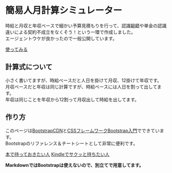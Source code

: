 # 簡易人月計算シミュレーター
時給と月収と年収ベースで細かい予算見積もりを行って、認識齟齬や単金の認識違いによる契約不成立をなくそう！という一環で作成しました。<br />
エージェントウケが良かったので一般公開しています。

[使ってみる](https://shimajima-eiji.github.io/man-month/)

## 計算式について
小さく書いてますが、時給ベースだと人日を掛けて月収、12掛けて年収です。<br />
月収ベースだと年収は同じ計算ですが、時給ベースには人日を割って出してます。<br />
年収は同じことを年収から12割って月収出して時給を出してます。

## 作り方
このページは[BootstrapCDN](https://www.bootstrapcdn.com/)と[CSSフレームワークBootstrap入門](https://books.google.co.jp/books?id=RA9tDwAAQBAJ&pg=PA408&dq=ISDN978-4-7980-5405-6&hl=ja&sa=X&ved=0ahUKEwiV_qH8lPbmAhXac94KHZsdCkYQ6AEIMTAB#v=onepage&q=ISDN978-4-7980-5405-6&f=false)でできています。<br />
Bootstrapのリファレンス＆チートシートとして非常に便利です。<br />

[本で持っておきたい人](https://amzn.to/39P41R0)
[Kindleでサクッと持ちたい人](https://amzn.to/2T5THy1)

**MarkdownではBootstrapは使えないので、別立てで用意してます。**
